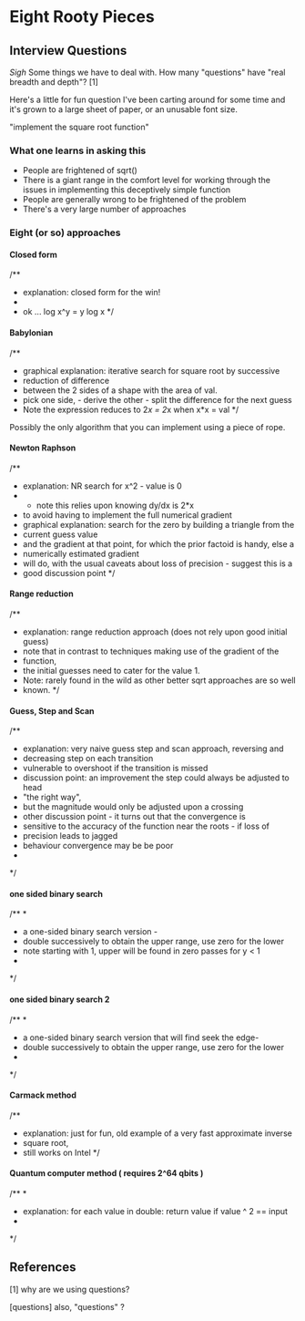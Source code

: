 Eight Rooty Pieces
===

Interview Questions
---

_Sigh_ Some things we have to deal with.
How many "questions" have "real breadth and depth"? [1]

Here's a little for fun question I've been carting around for some time and it's grown to a large sheet of paper, or an unusable font size.

"implement the square root function"

### What one learns in asking this

* People are frightened of sqrt()
* There is a giant range in the comfort level for working through the issues in implementing this deceptively simple function
* People are generally wrong to be frightened of the problem
* There's a very large number of approaches



### Eight (or so) approaches



#### Closed form
/**
 * explanation: closed form for the win!
 *
 * ok ... log x^y = y log x
 */

#### Babylonian
/**
 * graphical explanation: iterative search for square root by successive
 * reduction of difference
 * between the 2 sides of a shape with the area of val.
 * pick one side, -  derive the other - split the difference for the next guess
 * Note the expression reduces to 2*x = 2*x when x*x = val
 */

Possibly the only algorithm that you can implement using a piece of rope.

#### Newton Raphson
/**
 * explanation: NR search for x^2 - value is 0
 * - note this relies upon knowing dy/dx is 2*x
 *   to avoid having to implement the full numerical gradient
 * graphical explanation: search for the zero by building a triangle from the
 * current guess value
 *  and the gradient at that point, for which the prior factoid is handy, else a
 * numerically estimated gradient
 *  will do, with the usual caveats about loss of precision - suggest this is a
 * good discussion point
 */

#### Range reduction
/**
 * explanation: range reduction approach (does not rely upon good initial guess)
 * note that in contrast to techniques making use of the gradient of the
 * function,
 * the initial guesses need to cater for the value 1.
 * Note: rarely found in the wild as other better sqrt approaches are so well
 * known.
 */

#### Guess, Step and Scan 
/**
 * explanation: very naive guess step and scan approach, reversing and
 * decreasing step on each transition
 * vulnerable to overshoot if the transition is missed
 * discussion point: an improvement the step could always be adjusted to head
 * "the right way",
 * but the magnitude would only be adjusted upon a crossing
 * other discussion point - it turns out that the convergence is
 *  sensitive to the accuracy of the function near the roots - if loss of
 * precision leads to jagged
 *  behaviour convergence may be be poor
 *
 */

#### one sided binary search
/**
 *
 * a one-sided binary search version -
 * double successively to obtain the upper range, use zero for the lower
 * note starting with 1, upper will be found in zero passes for y < 1
 *
 */


#### one sided binary search 2
/**
 *
 * a one-sided binary search version that will find seek the edge-
 * double successively to obtain the upper range, use zero for the lower
 *
 */

#### Carmack method
/**
 * explanation: just for fun, old example of a very fast approximate inverse
 * square root,
 * still works on Intel
 */


#### Quantum computer method ( requires 2^64 qbits )
/**
*
* explanation: for each value in double: return value if value ^ 2 == input
*
*/




References
----


[1] why are we using questions?












[questions] also, "questions" ?

 